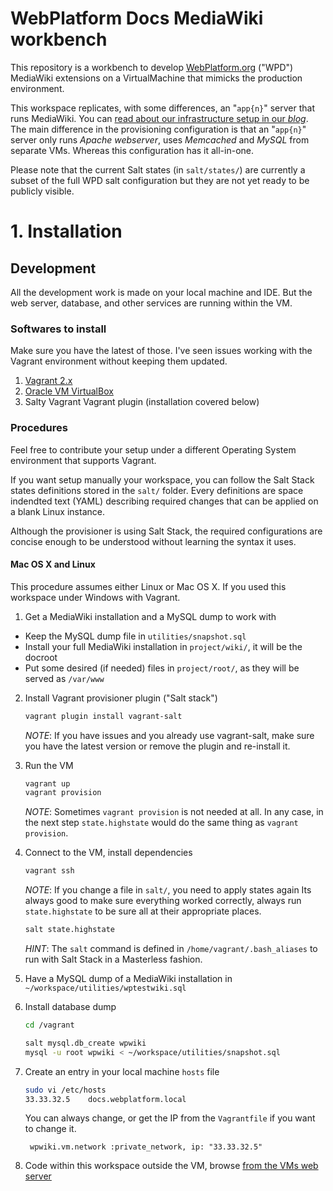 # WebPlatform Docs MediaWiki workbench

This repository is a workbench to develop [WebPlatform.org](http://webplatform.org)
("WPD") MediaWiki extensions on a VirtualMachine that mimicks the production environment.

This workspace replicates, with some differences, an "`app{n}`" server that runs MediaWiki. You can [read about our infrastructure setup in our *blog*](http://blog.webplatform.org/2012/10/building-web-platforms-infrastructure/). The main difference in the
provisioning configuration is that an "`app{n}`" server only runs *Apache webserver*,
uses *Memcached* and *MySQL* from separate VMs. Whereas this configuration has it all-in-one.

Please note that the current Salt states (in `salt/states/`) are currently a subset of the
full WPD salt configuration but they are not yet ready to be publicly visible.


# 1. Installation

## Development

All the development work is made on your local machine and IDE. But the
web server, database, and other services are running within the VM.


### Softwares to install

Make sure you have the latest of those. I've seen issues working with the
Vagrant environment without keeping them updated.

1. [Vagrant 2.x](http://www.vagrantup.com/)
2. [Oracle VM VirtualBox](https://www.virtualbox.org/)
3. Salty Vagrant Vagrant plugin (installation covered below)


### Procedures

Feel free to contribute your setup under a different Operating System
environment that supports Vagrant.

If you want setup manually your workspace, you can follow the Salt Stack
states definitions stored in the `salt/` folder. Every definitions are space
indendted text (YAML) describing required changes that can be applied on a
blank Linux instance.

Although the provisioner is using Salt Stack, the required configurations are
concise enough to be understood without learning the syntax it uses.


#### Mac OS X and Linux

This procedure assumes either Linux or Mac OS X. If you used this workspace
under Windows with Vagrant.

1. Get a MediaWiki installation and a MySQL dump to work with
  - Keep the MySQL dump file in `utilities/snapshot.sql`
  - Install your full MediaWiki installation in `project/wiki/`, it will be the docroot
  - Put some desired (if needed) files in `project/root/`, as they will be served as `/var/www`
2. Install Vagrant provisioner plugin ("Salt stack")

    ```bash
    vagrant plugin install vagrant-salt
    ```
    *NOTE*: If you have issues and you already use vagrant-salt, make sure you have the latest version or remove the plugin and re-install it.
3. Run the VM

    ```bash
    vagrant up
    vagrant provision
    ```
    *NOTE*: Sometimes `vagrant provision` is not needed at all. In any case, in the next step `state.highstate` would do the same thing as `vagrant provision`.
4. Connect to the VM, install dependencies

    ```bash
    vagrant ssh
    ```
    *NOTE*: If you change a file in `salt/`, you need to apply states again
    Its always good to make sure everything worked correctly, always run `state.highstate`
    to be sure all at their appropriate places.

    ```bash
    salt state.highstate
    ```

    *HINT*: The `salt` command is defined in `/home/vagrant/.bash_aliases` to run
    with Salt Stack in a Masterless fashion.
5. Have a MySQL dump of a MediaWiki installation in `~/workspace/utilities/wptestwiki.sql`
6. Install database dump

    ```bash
    cd /vagrant

    salt mysql.db_create wpwiki
    mysql -u root wpwiki < ~/workspace/utilities/snapshot.sql
    ```
7. Create an entry in your local machine `hosts` file

    ```bash
    sudo vi /etc/hosts
    33.33.32.5    docs.webplatform.local
    ```
    You can always change, or get the IP from the `Vagrantfile` if you want to change it.

        wpwiki.vm.network :private_network, ip: "33.33.32.5"

8. Code within this workspace outside the VM, browse [from the VMs web server](http://docs.webplatform.local/)


